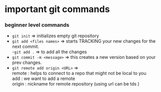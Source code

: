 # important git commands

### beginner level commands 
- `git init` => initializes empty git repository 
- `git add <files names>` => starts TRACKING your new changes for the next commit.  
-`git add .` => to add all the changes   
- `git commit -m <message>` => this creates a new version based on your prev changes.  
- `git remote add origin <URL>` =>   
 remote : helps to connect to a repo that might not be local to you  
 add : we want to add a remote  
 origin : nickname for remote repository (using url can be tds )  